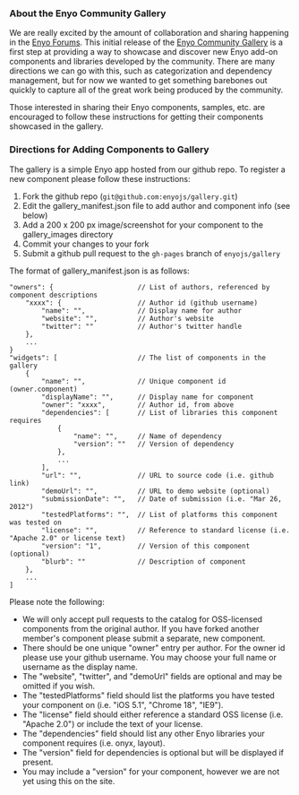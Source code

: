 ### About the Enyo Community Gallery ###

We are really excited by the amount of collaboration and sharing happening in the [Enyo Forums](http://forums.enyojs.com/). This initial release of the [Enyo Community Gallery](http://enyojs.com/gallery) is a first step at providing a way to showcase and discover new Enyo add-on components and libraries developed by the community. There are many directions we can go with this, such as categorization and dependency management, but for now we wanted to get something barebones out quickly to capture all of the great work being produced by the community.

Those interested in sharing their Enyo components, samples, etc. are encouraged to follow these instructions for getting their components showcased in the gallery.

### Directions for Adding Components to Gallery ###

The gallery is a simple Enyo app hosted from our github repo. To register a new component please follow these instructions:

1. Fork the github repo (`git@github.com:enyojs/gallery.git`)
2. Edit the gallery_manifest.json file to add author and component info (see below)
3. Add a 200 x 200 px image/screenshot for your component to the gallery_images directory
4. Commit your changes to your fork
5. Submit a github pull request to the `gh-pages` branch of `enyojs/gallery`

The format of gallery_manifest.json is as follows:

	"owners": {						// List of authors, referenced by component descriptions
		"xxxx": {					// Author id (github username)
			"name": "",				// Display name for author
			"website": "",			// Author's website
			"twitter": ""			// Author's twitter handle
		},
		...
	}
    "widgets": [					// The list of components in the gallery
        {
            "name": "",				// Unique component id (owner.component)
            "displayName": "",		// Display name for component
            "owner": "xxxx",		// Author id, from above
            "dependencies": [		// List of libraries this component requires
                {
                    "name": "",		// Name of dependency
                    "version": ""	// Version of dependency
                },
                ...
            ],
            "url": "",				// URL to source code (i.e. github link)
            "demoUrl": "",			// URL to demo website (optional)
			"submissionDate": "",	// Date of submission (i.e. "Mar 26, 2012")
			"testedPlatforms": "",	// List of platforms this component was tested on
            "license": "",			// Reference to standard license (i.e. "Apache 2.0" or license text)
            "version": "1",			// Version of this component (optional)
            "blurb": ""				// Description of component
        },
        ...
	]


Please note the following:

* We will only accept pull requests to the catalog for OSS-licensed components from the original author. If you have forked another member's component please submit a separate, new component.
* There should be one unique "owner" entry per author. For the owner id please use your github username. You may choose your full name or username as the display name.
* The "website", "twitter", and "demoUrl" fields are optional and may be omitted if you wish. 
* The "testedPlatforms" field should list the platforms you have tested your component on (i.e. "iOS 5.1", "Chrome 18", "IE9").
* The "license" field should either reference a standard OSS license (i.e. "Apache 2.0") or include the text of your license.
* The "dependencies" field should list any other Enyo libraries your component requires (i.e. onyx, layout).
* The "version" field for dependencies is optional but will be displayed if present.
* You may include a "version" for your component, however we are not yet using this on the site.